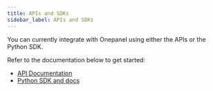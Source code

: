 ```yaml
---
title: APIs and SDKs
sidebar_label: APIs and SDKs
---
```


You can currently integrate with Onepanel using either the APIs or the Python SDK.

Refer to the documentation below to get started:

- [API Documentation](https://onepanelio.github.io/core-api-docs/)
- [Python SDK and docs](https://github.com/onepanelio/python-sdk/tree/v1.0.0-beta1#onepanelcoreapi)



